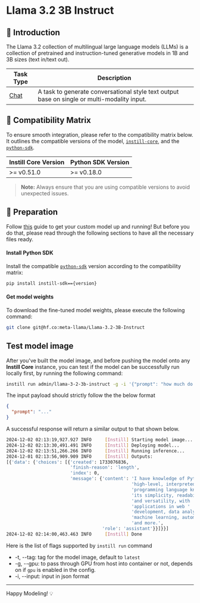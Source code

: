 # Llama 3.2 3B Instruct

## 📖 Introduction

The Llama 3.2 collection of multilingual large language models (LLMs) is a collection of pretrained and instruction-tuned generative models in 1B and 3B sizes (text in/text out).

| Task Type                                                  | Description                                                                                 |
| ---------------------------------------------------------- | ------------------------------------------------------------------------------------------- |
| [Chat](https://www.instill-ai.dev/docs/model/ai-task#chat) | A task to generate conversational style text output base on single or multi-modality input. |

## 🔄 Compatibility Matrix

To ensure smooth integration, please refer to the compatibility matrix below. It outlines the compatible versions of the model, [`instill-core`](https://github.com/instill-ai/instill-core), and the [`python-sdk`](https://github.com/instill-ai/python-sdk).

| Instill Core Version | Python SDK Version |
| -------------------- | ------------------ |
| >= v0.51.0           | >= v0.18.0         |

> **Note:** Always ensure that you are using compatible versions to avoid unexpected issues.

## 🚀 Preparation

Follow [this](../README.md) guide to get your custom model up and running! But before you do that, please read through the following sections to have all the necessary files ready.

#### Install Python SDK

Install the compatible [`python-sdk`](https://github.com/instill-ai/python-sdk) version according to the compatibility matrix:

```bash
pip install instill-sdk=={version}
```

#### Get model weights

To download the fine-tuned model weights, please execute the following command:

```bash
git clone git@hf.co:meta-llama/Llama-3.2-3B-Instruct
```

## Test model image

After you've built the model image, and before pushing the model onto any **Instill Core** instance, you can test if the model can be successfully run locally first, by running the following command:

```bash
instill run admin/llama-3-2-3b-instruct -g -i '{"prompt": "how much do you know about python? summarize in one line"}'
```

The input payload should strictly follow the the below format

```json
{
  "prompt": "..."
}
```

A successful response will return a similar output to that shown below.

```bash
2024-12-02 02:13:19,927.927 INFO     [Instill] Starting model image...
2024-12-02 02:13:30,491.491 INFO     [Instill] Deploying model...
2024-12-02 02:13:51,266.266 INFO     [Instill] Running inference...
2024-12-01 02:13:56,909.909 INFO     [Instill] Outputs:
[{'data': {'choices': [{'created': 1733076836,
                        'finish-reason': 'length',
                        'index': 0,
                        'message': {'content': 'I have knowledge of Python, a '
                                               'high-level, interpreted '
                                               'programming language known for '
                                               'its simplicity, readability, '
                                               'and versatility, with '
                                               'applications in web '
                                               'development, data analysis, '
                                               'machine learning, automation, '
                                               'and more.',
                                    'role': 'assistant'}}]}}]
2024-12-02 02:14:00,463.463 INFO     [Instill] Done
```

Here is the list of flags supported by `instill run` command

- -t, --tag: tag for the model image, default to `latest`
- -g, --gpu: to pass through GPU from host into container or not, depends on if `gpu` is enabled in the config.
- -i, --input: input in json format

---

Happy Modeling! 💡
